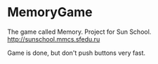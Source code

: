 # MemoryGame

The game called Memory. Project for Sun School. http://sunschool.mmcs.sfedu.ru

Game is done, but don't push buttons very fast.
